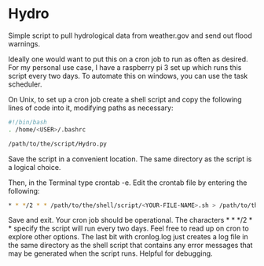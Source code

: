 # Hydro
Simple script to pull hydrological data from weather.gov and send out flood warnings.

Ideally one would want to put this on a cron job to run as often as desired. For my personal use case, I have a raspberry pi 3 set up which runs this script every two days. To automate this on windows, you can use the task scheduler.

On Unix, to set up a cron job create a shell script and copy the following lines of code into it, modifying paths as necessary:

```Bash
#!/bin/bash
. /home/<USER>/.bashrc

/path/to/the/script/Hydro.py
```
Save the script in a convenient location. The same directory as the script is a logical choice.


Then, in the Terminal type crontab -e. Edit the crontab file by entering the following:

```Bash
* * */2 * * /path/to/the/shell/script/<YOUR-FILE-NAME>.sh > /path/to/the/shell/script/cronlog.log 2>&1
```

Save and exit. Your cron job should be operational. The characters * * */2 * * specify the script will run every two days. Feel free to read up on cron to explore other options. The last bit with cronlog.log just creates a log file in the same directory as the shell script that contains any error messages that may be generated when the script runs. Helpful for debugging.
